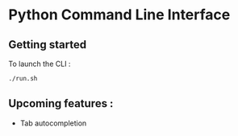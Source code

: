 # Python Command Line Interface

## Getting started

To launch the CLI :

```bash
./run.sh
```

## Upcoming features :

 - Tab autocompletion
